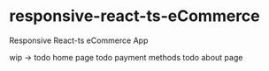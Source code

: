 # responsive-react-ts-eCommerce
Responsive React-ts eCommerce App

wip ->
todo home page
todo payment methods
todo about page
